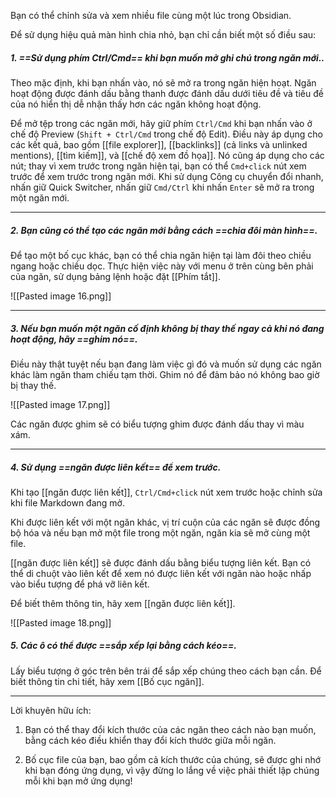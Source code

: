 Bạn có thể chỉnh sửa và xem nhiều file cùng một lúc trong Obsidian.

Để sử dụng hiệu quả màn hình chia nhỏ, bạn chỉ cần biết một số điều sau:

##### 1. ==Sử dụng phím Ctrl/Cmd== khi bạn muốn mở ghi chú trong ngăn mới..

Theo mặc định, khi bạn nhấn vào, nó sẽ mở ra trong ngăn hiện hoạt. Ngăn hoạt động được đánh dấu bằng thanh được đánh dấu dưới tiêu đề và tiêu đề của nó hiển thị dễ nhận thấy hơn các ngăn không hoạt động.

Để mở tệp trong các ngăn mới, hãy giữ phím `Ctrl/Cmd` khi bạn nhấn vào ở chế độ Preview (`Shift + Ctrl/Cmd` trong chế độ Edit). Điều này áp dụng cho các kết quả, bao gồm [[file explorer]], [[backlinks]] (cả links và unlinked mentions), [[tìm kiếm]], và [[chế độ xem đồ họa]]. Nó cũng áp dụng cho các nút; thay vì xem trước trong ngăn hiện tại, bạn có thể `Cmd+click` nút xem trước để xem trước trong ngăn mới. Khi sử dụng Công cụ chuyển đổi nhanh, nhấn giữ Quick Switcher, nhấn giữ `Cmd/Ctrl` khi nhấn `Enter` sẽ mở ra trong một ngăn mới.

---

##### 2. Bạn cũng có thể tạo các ngăn mới bằng cách ==chia đôi màn hình==.

Để tạo một bố cục khác, bạn có thể chia ngăn hiện tại làm đôi theo chiều ngang hoặc chiều dọc. Thực hiện việc này với menu ở trên cùng bên phải của ngăn, sử dụng bảng lệnh hoặc đặt [[Phím tắt]].

![[Pasted image 16.png]]

---

##### 3. Nếu bạn muốn một ngăn cố định không bị thay thế ngay cả khi nó đang hoạt động, hãy ==ghim nó==.

Điều này thật tuyệt nếu bạn đang làm việc gì đó và muốn sử dụng các ngăn khác làm ngăn tham chiếu tạm thời. Ghim nó để đảm bảo nó không bao giờ bị thay thế.

![[Pasted image 17.png]]

Các ngăn được ghim sẽ có biểu tượng ghim được đánh dấu thay vì màu xám.

---

##### 4. Sử dụng ==ngăn được liên kết== để xem trước.

Khi tạo [[ngăn được liên kết]], `Ctrl/Cmd+click` nút xem trước hoặc chỉnh sửa khi file Markdown đang mở.

Khi được liên kết với một ngăn khác, vị trí cuộn của các ngăn sẽ được đồng bộ hóa và nếu bạn mở một file trong một ngăn, ngăn kia sẽ mở cùng một file.

[[ngăn được liên kết]] sẽ được đánh dấu bằng biểu tượng liên kết. Bạn có thể di chuột vào liên kết để xem nó được liên kết với ngăn nào hoặc nhấp vào biểu tượng để phá vỡ liên kết.

Để biết thêm thông tin, hãy xem [[ngăn được liên kết]].

![[Pasted image 18.png]]

##### 5. Các ô có thể được ==sắp xếp lại bằng cách kéo==.

Lấy biểu tượng ở góc trên bên trái để sắp xếp chúng theo cách bạn cần. Để biết thông tin chi tiết, hãy xem [[Bố cục ngăn]].

---

Lời khuyên hữu ích:

1. Bạn có thể thay đổi kích thước của các ngăn theo cách nào bạn muốn, bằng cách kéo điều khiển thay đổi kích thước giữa mỗi ngăn.

2. Bố cục file của bạn, bao gồm cả kích thước của chúng, sẽ được ghi nhớ khi bạn đóng ứng dụng, vì vậy đừng lo lắng về việc phải thiết lập chúng mỗi khi bạn mở ứng dụng!
